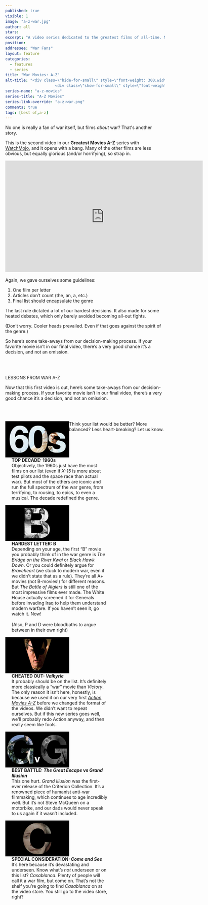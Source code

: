```yaml
---
published: true
visible: 1
image: "a-z-war.jpg"
author: all
stars: 
excerpt: "A video series dedicated to the greatest films of all-time. Made In partnership with our friends at WatchMojo."
position: 
addressee: "War Fans"
layout: feature
categories: 
  - features
  - series
title: "War Movies: A-Z"
alt-title: "<div class=\"hide-for-small\" style=\"font-weight: 300;width: 16rem;margin: -10rem auto 0 auto;font-family: Helvetica Neue;color: #fff;font-size: 1.5rem;padding-left: 2rem;text-align: center;\">The greatest movies of all time</div>
	                  <div class=\"show-for-small\" style=\"font-weight: 300;width: 10rem;margin: 3.5rem auto 0 auto;font-family: Helvetica Neue;color: #fff;font-size: 1rem;padding-left: 1rem;text-align: center;\">The greatest movies of all time</div>"
series-name: "a-z-movies"
series-title: "A-Z Movies"
series-link-override: "a-z-war.png"
comments: true
tags: [best of,a-z]
---
```

No one is really a fan of war itself, but films _about_ war? That's another story.

This is the second video in our **Greatest Movies A-Z** series with [WatchMojo](https://www.youtube.com/channel/UCaWd5_7JhbQBe4dknZhsHJg), and it opens with a bang. Many of the other films are less obvious, but equally glorious (and/or horrifying), so strap in.

<div class="video-container"><iframe width="624" height="351" src="https://www.youtube.com/embed/B5XQYYw-44w?ecver=1" frameborder="0" allowfullscreen></iframe></div>

Again, we gave ourselves some guidelines:

1. One film per letter
1. Articles don’t count (the, an, a, etc.)
1. Final list should encapsulate the genre

The last rule dictated a lot of our hardest decisions. It also made for some heated debates, which only barely avoided becoming all-out fights. 

(Don’t worry. Cooler heads prevailed. Even if that goes against the spirit of the genre.)

So here’s some take-aways from our decision-making process. If your favorite movie isn’t in our final video, there’s a very good chance it’s a decision, and not an omission.

<p class="intro" style="margin-top:4rem">LESSONS FROM WAR A-Z</p>

Now that this first video is out, here’s some take-aways from our decision-making process. If your favorite movie isn’t in our final video, there’s a very good chance it’s a decision, and not an omission. 

<div class="clearfix" style="margin-top:4rem;width:100%;">
	<div style="height:100%;float:left;width:40%;">
		<img style="vertical-align: top;display: inline-block;" src="/assets/img/features/inline/a-z-war/top-decade.jpg"> 
	</div>
	<p style="margin-top:0;float:left;width:60%;padding-left: 20px;">
		<strong>TOP DECADE: 1960s</strong><br />
		Objectively, the 1960s just have the most films on our list (even if <em>X-15</em> is more about test pilots and the space race than actual war). But most of the others are iconic and run the full spectrum of the war genre, from terrifying, to rousing, to epics, to even a musical. The decade redefined the genre. 
	</p>
</div>

<div class="clearfix"  style="margin-top:4rem;width:100%;">
	<div style="height:100%;float:left;width:40%;">
		<img style="vertical-align: top;display: inline-block;" src="/assets/img/features/inline/a-z-war/hardest-letter.jpg"> 
	</div>
	<p style="margin-top:0;float:left;width:60%;padding-left: 20px;">
		<strong>HARDEST LETTER: B</strong><br />
		Depending on your age, the first “B” movie you probably think of in the war genre is <em>The</em> <em>Bridge on the River Kwai</em> or <em>Black Hawk Down</em>. Or you could definitely argue for <em>Braveheart</em> (we stuck to modern war, even if we didn’t state that as a rule). They’re all A+ movies (not B-movies!) for different reasons. But <em>The Battle of Algiers</em> is still one of the most impressive films ever made. The White House actually screened it for Generals before invading Iraq to help them understand modern warfare. If you haven’t seen it, go watch it. Now!<br />
		<br />
		(Also, P and D were bloodbaths to argue between in their own right)
	</p>
</div>

<div class="clearfix"  style="margin-top:4rem;width:100%;">
	<div style="height:100%;float:left;width:40%;">
		<img style="vertical-align: top;display: inline-block;" src="/assets/img/features/inline/a-z-war/cheated-out.jpg"> 
	</div>
	<p style="margin-top:0;float:left;width:60%;padding-left: 20px;">
		<strong>CHEATED OUT: <em>Valkyrie</em></strong><br />
		It probably should be on the list. It’s definitely more classically a “war” movie than <em>Victory</em>. The only reason it isn’t here, honestly, is because we used it on our very first <a href="https://www.youtube.com/watch?v=C6vHljlgQsU"><em>Action Movies A-Z</em></a> before we changed the format of the videos. We didn’t want to repeat ourselves. But if this new series goes well, we'll probably redo Action anyway, and then really seem like fools. 
	</p>
</div>

<div class="clearfix" style="margin-top:4rem;width:100%;">
	<div style="height:100%;float:left;width:40%;">
		<img style="vertical-align: top;display: inline-block;" src="/assets/img/features/inline/a-z-war/best-battle.jpg"> 
	</div>
	<p style="margin-top:0;float:left;width:60%;padding-left: 20px;">
		<strong>BEST BATTLE: <em>The Great Escape</em> <strong>vs</strong> <em>Grand Illusion</em></strong><br />
		This one hurt. <em>Grand Illusion</em> was the first-ever release of the Criterion Collection. It’s a renowned piece of humanist anti-war filmmaking, which continues to age incredibly well. But it’s not Steve McQueen on a motorbike, and our dads would never speak to us again if it wasn’t included.  
	</p>
</div>

<div class="clearfix"  style="margin:4rem 0;width:100%;">
	<div style="height:100%;float:left;width:40%;">
		<img style="vertical-align: top;display: inline-block;" src="/assets/img/features/inline/a-z-war/special-consideration.jpg"> 
	</div>
	<p style="margin-top:0;float:left;width:60%;padding-left: 20px;">
		<strong>SPECIAL CONSIDERATION: <em>Come and See</em></strong><br />
	     It’s here because it’s devastating and underseen. Know what’s <em>not</em> underseen or on this list? <em>Casablanca</em>. Plenty of people will call it a war film, but come on. That’s not the shelf you’re going to find <em>Casablanca</em> on at the video store. You still go to the video store, right?
	</p>
</div>

Think your list would be better? More balanced? Less heart-breaking? Let us know.